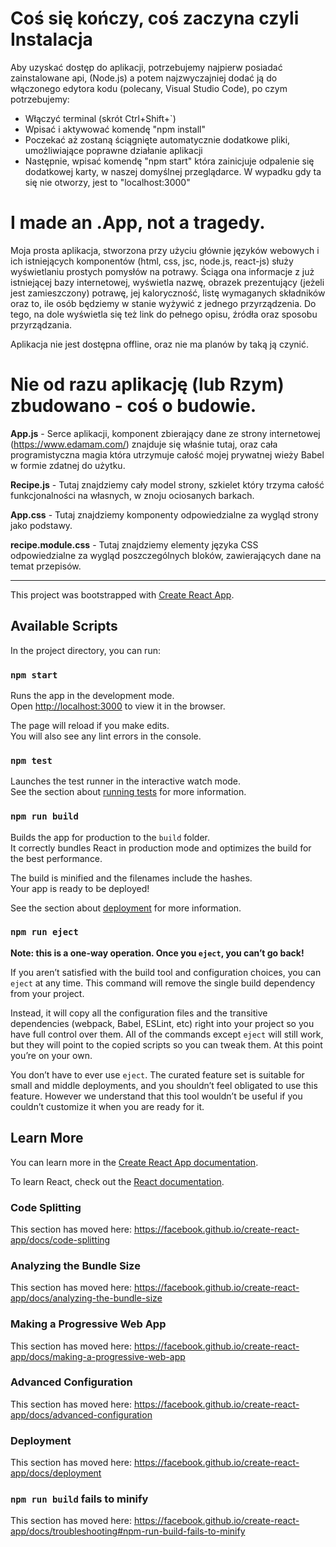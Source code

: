 

# Coś się kończy, coś zaczyna czyli Instalacja

Aby uzyskać dostęp do aplikacji, potrzebujemy najpierw posiadać zainstalowane api, (Node.js) a potem najzwyczajniej dodać ją do włączonego edytora kodu (polecany, Visual Studio Code), po czym potrzebujemy:

 - Włączyć terminal (skrót Ctrl+Shift+`)
 - Wpisać i aktywować komendę "npm install"
 - Poczekać aż zostaną ściągnięte automatycznie dodatkowe pliki, umożliwiające poprawne działanie aplikacji
 - Następnie, wpisać komendę "npm start" która zainicjuje odpalenie się dodatkowej karty, w naszej domyślnej przeglądarce. W wypadku gdy ta się nie otworzy, jest to "localhost:3000"


# I made an .App, not a tragedy.

Moja prosta aplikacja, stworzona przy użyciu głównie języków webowych i ich istniejących komponentów (html, css, jsc, node.js, react-js) służy wyświetlaniu prostych pomysłów na potrawy. Ściąga ona informacje z już istniejącej bazy internetowej, wyświetla nazwę, obrazek prezentujący (jeżeli jest zamieszczony) potrawę, jej kaloryczność, listę wymaganych składników oraz to, ile osób będziemy w stanie wyżywić z jednego przyrządzenia. Do tego, na dole wyświetla się też link do pełnego opisu, źródła oraz sposobu przyrządzania.

Aplikacja nie jest dostępna offline, oraz nie ma planów by taką ją czynić.


# Nie od razu aplikację (lub Rzym) zbudowano - coś o budowie.

**App.js** - Serce aplikacji, komponent zbierający dane ze strony internetowej (https://www.edamam.com/) znajduje się właśnie tutaj, oraz cała programistyczna magia która utrzymuje całość mojej prywatnej wieży Babel w formie zdatnej do użytku.

**Recipe.js** - Tutaj znajdziemy cały model strony, szkielet który trzyma całość funkcjonalności na własnych, w znoju ociosanych barkach. 

**App.css** - Tutaj znajdziemy komponenty odpowiedzialne za wygląd strony jako podstawy.

**recipe.module.css** - Tutaj znajdziemy elementy języka CSS odpowiedzialne za wygląd poszczególnych bloków, zawierających dane na temat przepisów.








------------------------------------------------------------------------------------------------------------------------------------------
This project was bootstrapped with [Create React App](https://github.com/facebook/create-react-app).

## Available Scripts

In the project directory, you can run:

### `npm start`

Runs the app in the development mode.<br />
Open [http://localhost:3000](http://localhost:3000) to view it in the browser.

The page will reload if you make edits.<br />
You will also see any lint errors in the console.

### `npm test`

Launches the test runner in the interactive watch mode.<br />
See the section about [running tests](https://facebook.github.io/create-react-app/docs/running-tests) for more information.

### `npm run build`

Builds the app for production to the `build` folder.<br />
It correctly bundles React in production mode and optimizes the build for the best performance.

The build is minified and the filenames include the hashes.<br />
Your app is ready to be deployed!

See the section about [deployment](https://facebook.github.io/create-react-app/docs/deployment) for more information.

### `npm run eject`

**Note: this is a one-way operation. Once you `eject`, you can’t go back!**

If you aren’t satisfied with the build tool and configuration choices, you can `eject` at any time. This command will remove the single build dependency from your project.

Instead, it will copy all the configuration files and the transitive dependencies (webpack, Babel, ESLint, etc) right into your project so you have full control over them. All of the commands except `eject` will still work, but they will point to the copied scripts so you can tweak them. At this point you’re on your own.

You don’t have to ever use `eject`. The curated feature set is suitable for small and middle deployments, and you shouldn’t feel obligated to use this feature. However we understand that this tool wouldn’t be useful if you couldn’t customize it when you are ready for it.

## Learn More

You can learn more in the [Create React App documentation](https://facebook.github.io/create-react-app/docs/getting-started).

To learn React, check out the [React documentation](https://reactjs.org/).

### Code Splitting

This section has moved here: https://facebook.github.io/create-react-app/docs/code-splitting

### Analyzing the Bundle Size

This section has moved here: https://facebook.github.io/create-react-app/docs/analyzing-the-bundle-size

### Making a Progressive Web App

This section has moved here: https://facebook.github.io/create-react-app/docs/making-a-progressive-web-app

### Advanced Configuration

This section has moved here: https://facebook.github.io/create-react-app/docs/advanced-configuration

### Deployment

This section has moved here: https://facebook.github.io/create-react-app/docs/deployment

### `npm run build` fails to minify

This section has moved here: https://facebook.github.io/create-react-app/docs/troubleshooting#npm-run-build-fails-to-minify

